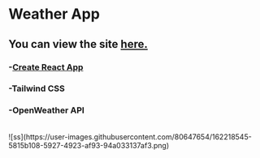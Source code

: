 # Weather App

## You can view the site [**here.**]()

### -[Create React App](https://github.com/facebook/create-react-app)

### -Tailwind CSS

### -OpenWeather API

<br>
![ss](https://user-images.githubusercontent.com/80647654/162218545-5815b108-5927-4923-af93-94a033137af3.png)
